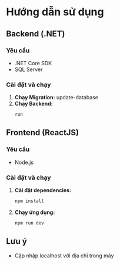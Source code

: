 # Hướng dẫn sử dụng

## Backend (.NET)

### Yêu cầu
- .NET Core SDK
- SQL Server

### Cài đặt và chạy
1. **Chạy Migration:**
	update-database
2. **Chạy Backend:**
	```bash
   run
   ```
## Frontend (ReactJS)

### Yêu cầu
- Node.js

### Cài đặt và chạy

1. **Cài đặt dependencies:**
	```bash
   npm install
   ```
2. **Chạy ứng dụng:**
	```bash
   npm run dev
   ```
   
## Lưu ý
- Cập nhập localhost với địa chỉ trong máy 